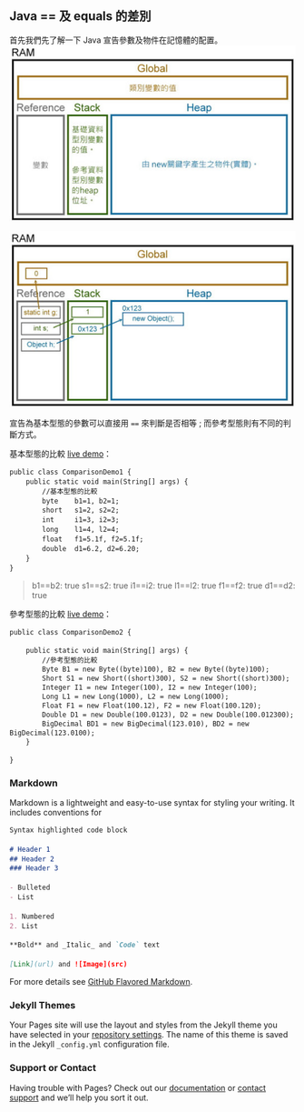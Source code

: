 ## Java == 及 equals 的差別

首先我們先了解一下 Java 宣告參數及物件在記憶體的配置。
![MemoryExplain](../images/memory_model_explain.jpg)

![MemoryExplain](../images/memory_model_runing.jpg)

宣告為基本型態的參數可以直接用 `==` 來判斷是否相等 ; 而參考型態則有不同的判斷方式。 

基本型態的比較 [live demo](http://tpcg.io/3l2d6v)：
```markdown
public class ComparisonDemo1 {
	public static void main(String[] args) {
		//基本型態的比較
		byte 	b1=1, b2=1;
		short 	s1=2, s2=2;
		int 	i1=3, i2=3;
		long 	l1=4, l2=4;
		float 	f1=5.1f, f2=5.1f;
		double 	d1=6.2, d2=6.20;
	}
}
```

>b1==b2: true
>s1==s2: true
>i1==i2: true
>l1==l2: true
>f1==f2: true
>d1==d2: true

參考型態的比較 [live demo](http://tpcg.io/w50qrI)：
```
public class ComparisonDemo2 {

	public static void main(String[] args) {
		//參考型態的比較
		Byte B1 = new Byte((byte)100), B2 = new Byte((byte)100);
		Short S1 = new Short((short)300), S2 = new Short((short)300);
		Integer I1 = new Integer(100), I2 = new Integer(100);
		Long L1 = new Long(1000), L2 = new Long(1000);
		Float F1 = new Float(100.12), F2 = new Float(100.120);
		Double D1 = new Double(100.0123), D2 = new Double(100.012300);
		BigDecimal BD1 = new BigDecimal(123.010), BD2 = new BigDecimal(123.0100);
	}

}
```

### Markdown

Markdown is a lightweight and easy-to-use syntax for styling your writing. It includes conventions for

```markdown
Syntax highlighted code block

# Header 1
## Header 2
### Header 3

- Bulleted
- List

1. Numbered
2. List

**Bold** and _Italic_ and `Code` text

[Link](url) and ![Image](src)
```

For more details see [GitHub Flavored Markdown](https://guides.github.com/features/mastering-markdown/).

### Jekyll Themes

Your Pages site will use the layout and styles from the Jekyll theme you have selected in your [repository settings](https://github.com/ivan11182002/rc-sharing/settings). The name of this theme is saved in the Jekyll `_config.yml` configuration file.

### Support or Contact

Having trouble with Pages? Check out our [documentation](https://help.github.com/categories/github-pages-basics/) or [contact support](https://github.com/contact) and we’ll help you sort it out.
